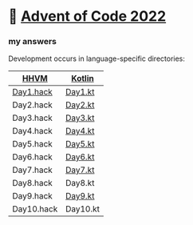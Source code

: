 # 🎄 [Advent of Code 2022](https://adventofcode.com/2022)

### my answers

Development occurs in language-specific directories:

| [HHVM](hhvm)                    | [Kotlin](src)                                                   |
|---------------------------------|-----------------------------------------------------------------|
| [Day1.hack](hhvm/src/Day1.hack) | [Day1.kt](src/main/kotlin/com/github/malukenho/aoc2022/Day1.kt) |
| Day2.hack                       | [Day2.kt](src/main/kotlin/com/github/malukenho/aoc2022/Day2.kt) |
| Day3.hack                       | [Day3.kt](src/main/kotlin/com/github/malukenho/aoc2022/Day3.kt) |
| Day4.hack                       | [Day4.kt](src/main/kotlin/com/github/malukenho/aoc2022/Day4.kt) |
| Day5.hack                       | [Day5.kt](src/main/kotlin/com/github/malukenho/aoc2022/Day5.kt) |
| Day6.hack                       | [Day6.kt](src/main/kotlin/com/github/malukenho/aoc2022/Day6.kt) |
| Day7.hack                       | [Day7.kt](src/main/kotlin/com/github/malukenho/aoc2022/Day7.kt) |
| Day8.hack                       | Day8.kt                                                         |
| Day9.hack                       | [Day9.kt](src/main/kotlin/com/github/malukenho/aoc2022/Day9.kt) |                                                       |
| Day10.hack                      | Day10.kt                                                        |